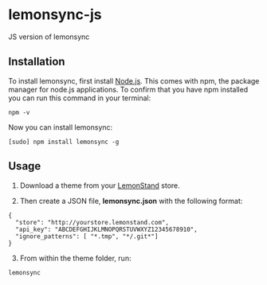 # lemonsync-js
JS version of lemonsync

## Installation

To install lemonsync, first install [Node.js](https://nodejs.org/en/). This comes with npm, the package manager for node.js applications. To confirm that you have npm installed you can run this command in your terminal:

```
npm -v
```

Now you can install lemonsync:
```
[sudo] npm install lemonsync -g
```

## Usage

1. Download a theme from your [LemonStand](https://lemonstand.com/) store. 

2. Then create a JSON file, **lemonsync.json** with the following format:

```
{
  "store": "http://yourstore.lemonstand.com",
  "api_key": "ABCDEFGHIJKLMNOPQRSTUVWXYZ12345678910",
  "ignore_patterns": [ "*.tmp", "*/.git*"]
}
```

3. From within the theme folder, run:

```
lemonsync
```
